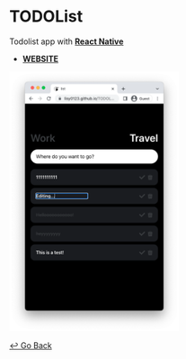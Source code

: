 # TODOList

Todolist app with **[React Native](https://reactnative.dev/)**

- **[WEBSITE](https://lisy0123.github.io/TODOList/)**

<img src="https://github.com/lisy0123/TODOList/blob/master/page.png" width="60%">

[↩️ Go Back](https://github.com/lisy0123/Nomadcoders)